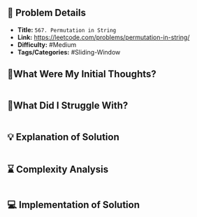 ## 📝 Problem Details

- **Title:** `567. Permutation in String`
- **Link:** https://leetcode.com/problems/permutation-in-string/
- **Difficulty:** #Medium 
- **Tags/Categories:** #Sliding-Window 

## 💭What Were My Initial Thoughts?

```

```

## 🤔What Did I Struggle With?

```

```

## 💡 Explanation of Solution

```

```

## ⌛ Complexity Analysis

```

```

## 💻 Implementation of Solution

```cpp

```